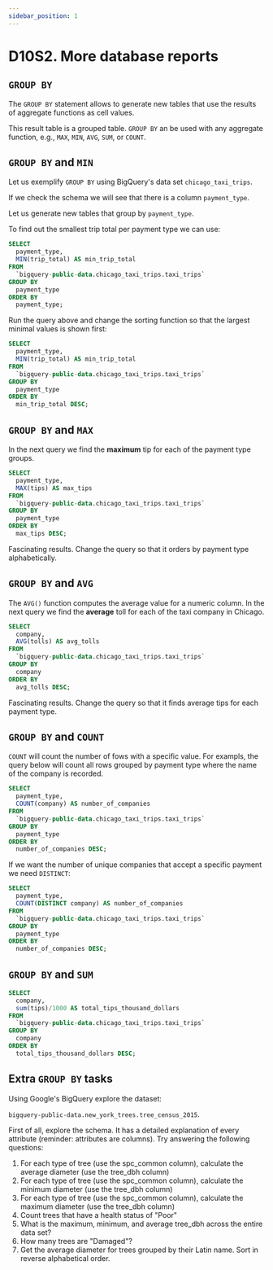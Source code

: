 ```yaml
---
sidebar_position: 1
---
```


# D10S2. More database reports

## `GROUP BY`

The `GROUP BY` statement allows to generate new tables that use the results of aggregate functions as cell values.

This result table is a grouped table. `GROUP BY` an be used with any aggregate function, e.g., `MAX`, `MIN`, `AVG`, `SUM`, or `COUNT`.

## `GROUP BY` and `MIN`

Let us exemplify `GROUP BY` using BigQuery's data set `chicago_taxi_trips`.

If we check the schema we will see that there is a column `payment_type`.

Let us generate new tables that group by `payment_type`.

To find out the smallest trip total per payment type we can use:

```sql
SELECT
  payment_type,
  MIN(trip_total) AS min_trip_total
FROM
  `bigquery-public-data.chicago_taxi_trips.taxi_trips`
GROUP BY
  payment_type
ORDER BY
  payment_type;
```

Run the query above and change the sorting function so that the largest minimal values is shown first:

```sql
SELECT
  payment_type,
  MIN(trip_total) AS min_trip_total
FROM
  `bigquery-public-data.chicago_taxi_trips.taxi_trips`
GROUP BY
  payment_type
ORDER BY
  min_trip_total DESC;
```

## `GROUP BY` and `MAX`

In the next query we find the **maximum** tip for each of the payment type groups.

```sql
SELECT
  payment_type,
  MAX(tips) AS max_tips
FROM
  `bigquery-public-data.chicago_taxi_trips.taxi_trips`
GROUP BY
  payment_type
ORDER BY
  max_tips DESC;
```

Fascinating results. Change the query so that it orders by payment type alphabetically.

## `GROUP BY` and `AVG`

The `AVG()` function computes the average value for a numeric column.
In the next query we find the **average** toll for each of the taxi company in Chicago.

```sql
SELECT
  company,
  AVG(tolls) AS avg_tolls
FROM
  `bigquery-public-data.chicago_taxi_trips.taxi_trips`
GROUP BY
  company
ORDER BY
  avg_tolls DESC;
```

Fascinating results. Change the query so that it finds average tips for each payment type.

## `GROUP BY` and `COUNT`

`COUNT` will count the number of fows with a specific value. For exampls, the query below will count all rows grouped by payment type where the name of the company is recorded.

```sql
SELECT
  payment_type,
  COUNT(company) AS number_of_companies
FROM
  `bigquery-public-data.chicago_taxi_trips.taxi_trips`
GROUP BY
  payment_type
ORDER BY
  number_of_companies DESC;
```

If we want the number of unique companies that accept a specific payment we need `DISTINCT`:

```sql
SELECT
  payment_type,
  COUNT(DISTINCT company) AS number_of_companies
FROM
  `bigquery-public-data.chicago_taxi_trips.taxi_trips`
GROUP BY
  payment_type
ORDER BY
  number_of_companies DESC;
```

## `GROUP BY` and `SUM`

```sql
SELECT
  company,
  sum(tips)/1000 AS total_tips_thousand_dollars
FROM
  `bigquery-public-data.chicago_taxi_trips.taxi_trips`
GROUP BY
  company
ORDER BY
  total_tips_thousand_dollars DESC;
```

## Extra `GROUP BY` tasks

Using Google's BigQuery explore the dataset:

`bigquery-public-data.new_york_trees.tree_census_2015`.

First of all, explore the schema. It has a detailed explanation of every attribute (reminder: attributes are columns). Try answering the following questions:

1. For each type of tree (use the spc_common column), calculate the average diameter (use the tree_dbh column)
2. For each type of tree (use the spc_common column), calculate the minimum diameter (use the tree_dbh column)
3. For each type of tree (use the spc_common column), calculate the maximum diameter (use the tree_dbh column)
4. Count trees that have a health status of "Poor"
5. What is the maximum, minimum, and average tree_dbh across the entire data set?
6. How many trees are "Damaged"?
7. Get the average diameter for trees grouped by their Latin name. Sort in reverse alphabetical order.